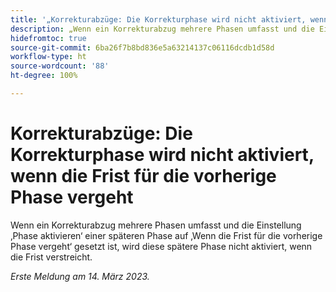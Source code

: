 ```yaml
---
title: '„Korrekturabzüge: Die Korrekturphase wird nicht aktiviert, wenn die Frist für die vorherige Phase vergeht“'
description: „Wenn ein Korrekturabzug mehrere Phasen umfasst und die Einstellung ‚Phase aktivieren‘ in einer späteren Phase auf ‚Wenn die Frist für die vorherige Phase vergeht‘ gesetzt ist, wird diese spätere Phase nicht aktiviert, wenn die Frist verstreicht.“
hidefromtoc: true
source-git-commit: 6ba26f7b8bd836e5a63214137c06116dcdb1d58d
workflow-type: ht
source-wordcount: '88'
ht-degree: 100%

---
```



# Korrekturabzüge: Die Korrekturphase wird nicht aktiviert, wenn die Frist für die vorherige Phase vergeht

<!--This article is on the WF and WFP TOC-->

Wenn ein Korrekturabzug mehrere Phasen umfasst und die Einstellung ‚Phase aktivieren‘ einer späteren Phase auf ‚Wenn die Frist für die vorherige Phase vergeht‘ gesetzt ist, wird diese spätere Phase nicht aktiviert, wenn die Frist verstreicht.

_Erste Meldung am 14. März 2023._

